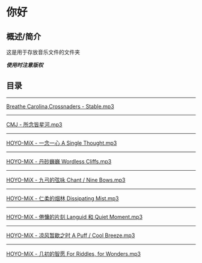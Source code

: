 # 你好
## 概述/简介
这是用于存放音乐文件的文件夹

***使用时注意版权***

## 目录

---

[Breathe Carolina,Crossnaders - Stable.mp3](https://mtxgdn.github.io/no.2/music/Breathe%20Carolina,Crossnaders%20-%20Stable.mp3)

---

[CMJ - 所念皆星河.mp3](https://mtxgdn.github.io/no.2/music/CMJ%20-%20所念皆星河.mp3)

---

[HOYO-MiX - 一念一心 A Single Thought.mp3](https://mtxgdn.github.io/no.2/music/HOYO-MiX%20-%20一念一心%20A%20Single%20Thought.mp3)

---

[HOYO-MiX - 丹砂巍巍 Wordless Cliffs.mp3](https://mtxgdn.github.io/no.2/music/HOYO-MiX%20-%20丹砂巍巍%20Wordless%20Cliffs.mp3)

---

[HOYO-MiX - 九弓的弦咏 Chant / Nine Bows.mp3](https://mtxgdn.github.io/no.2/music/HOYO-MiX%20-%20九弓的弦咏%20Chant%20/%20Nine%20Bows.mp3)

---

[HOYO-MiX - 仁柔的烟林 Dissipating Mist.mp3](https://mtxgdn.github.io/no.2/music/HOYO-MiX%20-%20仁柔的烟林%20Dissipating%20Mist.mp3)

---

[HOYO-MiX - 倦慵的片刻 Languid 和 Quiet Moment.mp3](https://mtxgdn.github.io/no.2/music/HOYO-MiX%20-%20倦慵的片刻%20Languid%20和%20Quiet%20Moment.mp3)

---

[HOYO-MiX - 凉风暂歇之时 A Puff / Cool Breeze.mp3](https://mtxgdn.github.io/no.2/music/HOYO-MiX%20-%20凉风暂歇之时%20A%20Puff%20/%20Cool%20Breeze.mp3)

---

[HOYO-MiX - 几初的智愿 For Riddles, for Wonders.mp3](https://mtxgdn.github.io/no.2/music/HOYO-MiX%20-%20几初的智愿%20For%20Riddles,%20for%20Wonders.mp3)
